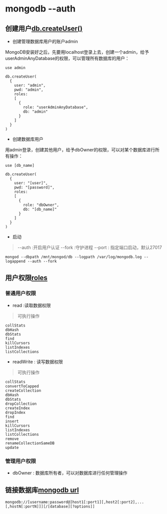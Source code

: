 # mongodb --auth

## 创建用户[db.createUser()](https://docs.mongodb.com/manual/reference/method/db.createUser/) 

* 创建管理数据库用户的账户admin

MongoDB安装好之后，先要用localhost登录上去，创建一个admin，给予userAdminAnyDatabase的权限，可以管理所有数据库的用户：

```
use admin

db.createUser(
  {
    user: "admin",
    pwd: "admin",
    roles:
    [
      {
        role: "userAdminAnyDatabase",
        db: "admin"
      }
    ]
  }
)

```

* 创建数据库用户

用admin登录，创建其他用户，给予dbOwner的权限，可以对某个数据库进行所有操作：

```
use [db_name]
 
db.createUser(
  {
    user: "[user]",
    pwd: "[password]",
    roles:
    [
      {
        role: "dbOwner",
        db: "[db_name]"
      }
    ]
  }
)
```

* 启动


> --auth :开启用户认证 --fork :守护进程 --port : 指定端口启动，默认27017
 
```
mongod --dbpath /mnt/mongod/db --logpath /var/log/mongodb.log --logappend --auth --fork

```

## 用户权限[roles](https://docs.mongodb.com/manual/reference/built-in-roles/)

### 普通用户权限

* read :读取数据权限

> 可执行操作

```
collStats
dbHash
dbStats
find
killCursors
listIndexes
listCollections

``` 

* readWrite : 读写数据权限

> 可执行操作

```
collStats
convertToCapped
createCollection
dbHash
dbStats
dropCollection
createIndex
dropIndex
find
insert
killCursors
listIndexes
listCollections
remove
renameCollectionSameDB
update

```

### 管理用户权限

* dbOwner : 数据库所有者，可以对数据库进行任何管理操作


## 链接数据库[mongodb url](https://docs.mongodb.com/manual/reference/connection-string/)
 

```
mongodb://[username:password@]host1[:port1][,host2[:port2],...[,hostN[:portN]]][/[database][?options]]
```



